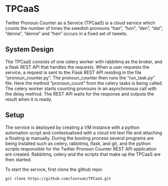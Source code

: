 # TPCaaS
Twitter Pronoun Counter as a Service (TPCaaS) is a cloud service which counts the number
of times the swedish pronouns “han”, “hon”, “den”, “det”, “denna”, “denne” and “hen” occurs
in a fixed set of tweets.

## System Design
The TPCaaS consists of one celery worker with rabbitmq as the broker, and a flask REST
API that handles the requests. When a user requests the service, a request is sent to the
Flask REST API residing in the file “pronoun_counter.py”. The pronoun_counter then runs
the “run_task.py” file. Here the method “pronoun_count” from the celery tasks is being
called. The celery worker starts counting pronouns in an asynchronous call with the delay
method. The REST API waits for the response and outputs the result when it is ready.

## Setup 
The service is deployed by creating a VM instance with a python automation script and
contextualized with a cloud init text file and attaching a floating ip manually. During the
booting process several programs are being installed such as celery, rabbitmq, flask, and git,
and the python scripts responsible for the Twitter Pronoun Counter REST API application are
created. Rabbitmq, celery and the scripts that make up the TPCaaS are then started.

To start the service, first clone the github repo:

```shell
git clone https://github.com/lovvvan/TPCaaS.git
```
